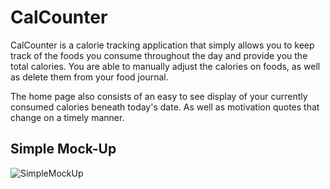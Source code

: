 # CalCounter
CalCounter is a calorie tracking application that simply allows you to keep track of the foods you consume throughout the day and provide you the total calories. You are able to manually adjust the calories on foods, as well as delete them from your food journal.

The home page also consists of an easy to see display of your currently consumed calories beneath today's date. As well as motivation quotes that change on a timely manner.

## Simple Mock-Up
![SimpleMockUp](https://user-images.githubusercontent.com/56166439/77490134-6cac8880-6e10-11ea-958b-1898ddfdb1b4.png)
